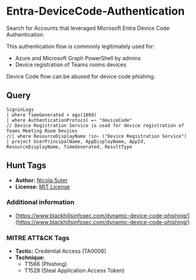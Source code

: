 # Entra-DeviceCode-Authentication

Search for Accounts that leveraged Microsoft Entra Device Code Authentication.

This authentication flow is commonly legitimately used for:
* Azure and Microsoft Graph PowerShell by admins
* Device registration of Teams rooms devices

Device Code flow can be abused for device code phishing.

## Query

```kusto
SigninLogs
| where TimeGenerated > ago(180d)
| where AuthenticationProtocol =~ "deviceCode"
// Device Registration Service is used for device registration of Teams Meeting Room Devices
//| where ResourceDisplayName !in~ ("Device Registration Service")
| project UserPrincipalName, AppDisplayName, AppId, ResourceDisplayName, TimeGenerated, ResultType
```

## Hunt Tags

* **Author:** [Nicola Suter](https://nicolasuter.ch)
* **License:** [MIT License](https://github.com/nicolonsky/ITDR/blob/main/LICENSE)

### Additional information

* [https://www.blackhillsinfosec.com/dynamic-device-code-phishing/](https://www.blackhillsinfosec.com/dynamic-device-code-phishing/)

### MITRE ATT&CK Tags

* **Tactic:** Credential Access (TA0006)
* **Technique:**
    * T1566 (Phishing)
    * T1528 (Steal Application Access Token)

